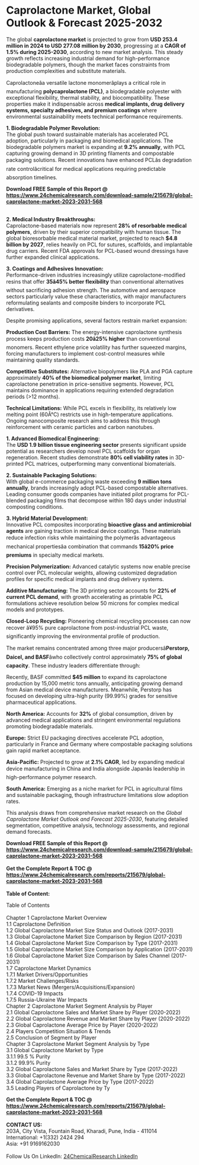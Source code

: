 <h1>Caprolactone Market, Global Outlook &amp; Forecast 2025-2032</h1><p>The global <strong>caprolactone market</strong> is projected to grow from <strong>USD 253.4 million in 2024 to USD 277.08 million by 2030</strong>, progressing at a <strong>CAGR of 1.5% during 2025-2030</strong>, according to new market analysis. This steady growth reflects increasing industrial demand for high-performance biodegradable polymers, though the market faces constraints from production complexities and substitute materials.</p><p>Caprolactoneâa versatile lactone monomerâplays a critical role in manufacturing <strong>polycaprolactone (PCL)</strong>, a biodegradable polyester with exceptional flexibility, thermal stability, and biocompatibility. These properties make it indispensable across <strong>medical implants, drug delivery systems, specialty adhesives, and premium coatings</strong> where environmental sustainability meets technical performance requirements.</p><p><strong>1. Biodegradable Polymer Revolution:</strong><br>
The global push toward sustainable materials has accelerated PCL adoption, particularly in packaging and biomedical applications. The biodegradable polymers market is expanding at <strong>9.2% annually</strong>, with PCL capturing growing demand in 3D printing filaments and compostable packaging solutions. Recent innovations have enhanced PCLâs degradation rate controlâcritical for medical applications requiring predictable absorption timelines.</p><div><b>Download FREE Sample of this Report @ 
            <a href="https://www.24chemicalresearch.com/download-sample/215679/global-caprolactone-market-2023-2031-568">
            https://www.24chemicalresearch.com/download-sample/215679/global-caprolactone-market-2023-2031-568</a></b></div><br><p><strong>2. Medical Industry Breakthroughs:</strong><br>
Caprolactone-based materials now represent <strong>28% of resorbable medical polymers</strong>, driven by their superior compatibility with human tissue. The global bioresorbable medical material market, projected to reach <strong>$4.8 billion by 2027</strong>, relies heavily on PCL for sutures, scaffolds, and implantable drug carriers. Recent FDA approvals for PCL-based wound dressings have further expanded clinical applications.</p><p><strong>3. Coatings and Adhesives Innovation:</strong><br>
Performance-driven industries increasingly utilize caprolactone-modified resins that offer <strong>35â45% better flexibility</strong> than conventional alternatives without sacrificing adhesion strength. The automotive and aerospace sectors particularly value these characteristics, with major manufacturers reformulating sealants and composite binders to incorporate PCL derivatives.</p><p>Despite promising applications, several factors restrain market expansion:</p><p><strong>Production Cost Barriers:</strong> The energy-intensive caprolactone synthesis process keeps production costs <strong>20â25% higher</strong> than conventional monomers. Recent ethylene price volatility has further squeezed margins, forcing manufacturers to implement cost-control measures while maintaining quality standards.</p><p><strong>Competitive Substitutes:</strong> Alternative biopolymers like PLA and PGA capture approximately <strong>40% of the biomedical polymer market</strong>, limiting caprolactone penetration in price-sensitive segments. However, PCL maintains dominance in applications requiring extended degradation periods (&gt;12 months).</p><p><strong>Technical Limitations:</strong> While PCL excels in flexibility, its relatively low melting point (60Â°C) restricts use in high-temperature applications. Ongoing nanocomposite research aims to address this through reinforcement with ceramic particles and carbon nanotubes.</p><p><strong>1. Advanced Biomedical Engineering:</strong><br>
The <strong>USD 1.9 billion tissue engineering sector</strong> presents significant upside potential as researchers develop novel PCL scaffolds for organ regeneration. Recent studies demonstrate <strong>80% cell viability rates</strong> in 3D-printed PCL matrices, outperforming many conventional biomaterials.</p><p><strong>2. Sustainable Packaging Solutions:</strong><br>
With global e-commerce packaging waste exceeding <strong>9 million tons annually</strong>, brands increasingly adopt PCL-based compostable alternatives. Leading consumer goods companies have initiated pilot programs for PCL-blended packaging films that decompose within 180 days under industrial composting conditions.</p><p><strong>3. Hybrid Material Development:</strong><br>
Innovative PCL composites incorporating <strong>bioactive glass and antimicrobial agents</strong> are gaining traction in medical device coatings. These materials reduce infection risks while maintaining the polymerâs advantageous mechanical propertiesâa combination that commands <strong>15â20% price premiums</strong> in specialty medical markets.</p><p><strong>Precision Polymerization:</strong> Advanced catalytic systems now enable precise control over PCL molecular weights, allowing customized degradation profiles for specific medical implants and drug delivery systems.</p><p><strong>Additive Manufacturing:</strong> The 3D printing sector accounts for <strong>22% of current PCL demand</strong>, with growth accelerating as printable PCL formulations achieve resolution below 50 microns for complex medical models and prototypes.</p><p><strong>Closed-Loop Recycling:</strong> Pioneering chemical recycling processes can now recover â¥95% pure caprolactone from post-industrial PCL waste, significantly improving the environmental profile of production.</p><p>The market remains concentrated among three major producersâ<strong>Perstorp, Daicel, and BASF</strong>âwho collectively control approximately <strong>75% of global capacity</strong>. These industry leaders differentiate through:</p><p>Recently, BASF committed <strong>$45 million</strong> to expand its caprolactone production by 15,000 metric tons annually, anticipating growing demand from Asian medical device manufacturers. Meanwhile, Perstorp has focused on developing ultra-high purity (99.99%) grades for sensitive pharmaceutical applications.</p><p><strong>North America:</strong> Accounts for <strong>32%</strong> of global consumption, driven by advanced medical applications and stringent environmental regulations promoting biodegradable materials.</p><p><strong>Europe:</strong> Strict EU packaging directives accelerate PCL adoption, particularly in France and Germany where compostable packaging solutions gain rapid market acceptance.</p><p><strong>Asia-Pacific:</strong> Projected to grow at <strong>2.1% CAGR</strong>, led by expanding medical device manufacturing in China and India alongside Japanâs leadership in high-performance polymer research.</p><p><strong>South America:</strong> Emerging as a niche market for PCL in agricultural films and sustainable packaging, though infrastructure limitations slow adoption rates.</p><p>This analysis draws from comprehensive market research on the <em>Global Caprolactone Market Outlook and Forecast 2025-2030</em>, featuring detailed segmentation, competitive analysis, technology assessments, and regional demand forecasts.</p><div><b>Download FREE Sample of this Report @ 
            <a href="https://www.24chemicalresearch.com/download-sample/215679/global-caprolactone-market-2023-2031-568">
            https://www.24chemicalresearch.com/download-sample/215679/global-caprolactone-market-2023-2031-568</a></b></div><br><div><b>Get the Complete Report & TOC @ 
            <a href="https://www.24chemicalresearch.com/reports/215679/global-caprolactone-market-2023-2031-568">
            https://www.24chemicalresearch.com/reports/215679/global-caprolactone-market-2023-2031-568</a></b></div><br>
            <b>Table of Content:</b><p>Table of Contents<br />
<br />
Chapter 1 Caprolactone Market Overview<br />
    1.1 Caprolactone Definition<br />
    1.2 Global Caprolactone Market Size Status and Outlook (2017-2031)<br />
    1.3 Global Caprolactone Market Size Comparison by Region (2017-2031)<br />
    1.4 Global Caprolactone Market Size Comparison by Type (2017-2031)<br />
    1.5 Global Caprolactone Market Size Comparison by Application (2017-2031)<br />
    1.6 Global Caprolactone Market Size Comparison by Sales Channel (2017-2031)<br />
    1.7 Caprolactone Market Dynamics<br />
        1.7.1 Market Drivers/Opportunities<br />
        1.7.2 Market Challenges/Risks<br />
        1.7.3 Market News (Mergers/Acquisitions/Expansion)<br />
        1.7.4 COVID-19 Impacts<br />
        1.7.5 Russia-Ukraine War Impacts<br />
Chapter 2 Caprolactone Market Segment Analysis by Player<br />
    2.1 Global Caprolactone Sales and Market Share by Player (2020-2022)<br />
    2.2 Global Caprolactone Revenue and Market Share by Player (2020-2022)<br />
    2.3 Global Caprolactone Average Price by Player (2020-2022)<br />
    2.4 Players Competition Situation & Trends<br />
    2.5 Conclusion of Segment by Player<br />
Chapter 3 Caprolactone Market Segment Analysis by Type<br />
    3.1 Global Caprolactone Market by Type<br />
        3.1.1 99.5 % Purity<br />
        3.1.2 99.9% Purity<br />
    3.2 Global Caprolactone Sales and Market Share by Type (2017-2022)<br />
    3.3 Global Caprolactone Revenue and Market Share by Type (2017-2022)<br />
    3.4 Global Caprolactone Average Price by Type (2017-2022)<br />
    3.5 Leading Players of Caprolactone by Ty</p><div><b>Get the Complete Report & TOC @ 
            <a href="https://www.24chemicalresearch.com/reports/215679/global-caprolactone-market-2023-2031-568">
            https://www.24chemicalresearch.com/reports/215679/global-caprolactone-market-2023-2031-568</a></b></div><br><b>CONTACT US:</b><br>
            203A, City Vista, Fountain Road, Kharadi, Pune, India - 411014<br>
            International: +1(332) 2424 294<br>
            Asia: +91 9169162030 <br><br>
            Follow Us On LinkedIn: <a href="https://www.linkedin.com/company/24chemicalresearch/">24ChemicalResearch LinkedIn</a>